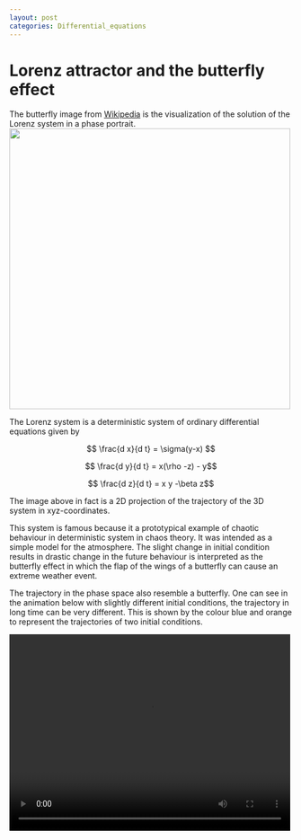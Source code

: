 ```yaml
---
layout: post
categories: Differential_equations
---
```

# Lorenz attractor and the butterfly effect

The butterfly image from [Wikipedia](https://en.wikipedia.org/wiki/Butterfly_effect) is the visualization of the solution of the Lorenz system in a phase portrait.<img src="https://github.com/solomon-lam/solomon-lam.github.io/assets/43318214/0c8bf191-0242-4481-a1b0-bb2208f71350" width="500"/>


The Lorenz system is a deterministic system of ordinary differential equations given by

$$ \frac{d x}{d t} = \sigma(y-x) $$

$$ \frac{d y}{d t} = x(\rho -z) - y$$

$$ \frac{d z}{d t} = x y -\beta z$$

The image above in fact is a 2D projection of the trajectory of the 3D system in xyz-coordinates.

This system is famous because it a prototypical example of chaotic behaviour in deterministic system in chaos theory. It was intended as a simple model for the atmosphere. The slight change in initial condition results in drastic change in the future behaviour is interpreted as the butterfly effect in which the flap of the wings of a butterfly can cause an extreme weather event. 

The trajectory in the phase space also resemble a butterfly. One can see in the animation below with slightly different initial conditions, the trajectory in long time can be very different. This is shown by the colour blue and orange to represent the trajectories of two initial conditions.

<video width="500" height="350" controls>
  <source src="https://solomon-lam.github.io/assets/lorenz_attractor_sensitivity.mp4" type="video/mp4">
</video>
